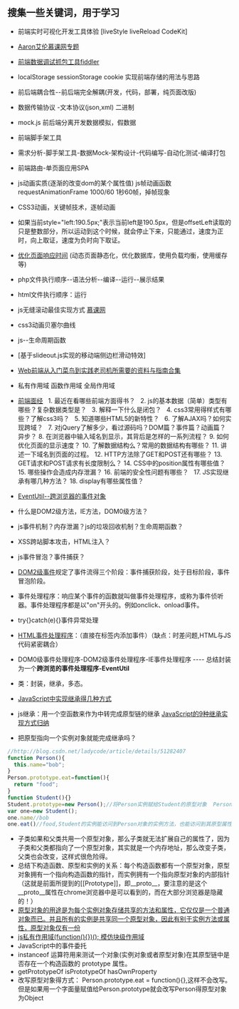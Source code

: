 ## 搜集一些关键词，用于学习
* 前端实时可视化开发工具体验 [liveStyle liveReload CodeKit]
* [Aaron艾伦慕课网专题](http://www.imooc.com/u/290139/courses?sort=publish)
* [前端数据调试抓包工具fiddler](http://www.imooc.com/video/388)
* localStorage sessionStorage cookie 实现前端存储的用法与思路
* 前后端耦合性--前后端完全解耦(开发，代码，部署，纯页面改版)
* 数据传输协议 -文本协议(json,xml)  二进制
* mock.js 前后端分离开发数据模拟，假数据
* 前端脚手架工具
* 需求分析-脚手架工具-数据Mock-架构设计-代码编写-自动化测试-编译打包
* 前端路由-单页面应用SPA
* js动画实质(逐渐的改变dom的某个属性值)  js帧动画函数 requestAnimationFrame 1000/60 1秒60帧，掉帧现象
* CSS3动画，关键帧技术，逐帧动画
* 如果当前style="left:190.5px;"表示当前left是190.5px，但是offsetLeft读取的只是整数部分，所以运动到这个时候，就会停止下来，只能通过，速度为正时，向上取证，速度为负时向下取证。
* [优化页面响应时间](http://www.imooc.com/video/6321)  (动态页面静态化，优化数据库，使用负载均衡，使用缓存等)
* php文件执行顺序--语法分析--编译--运行--展示结果
* html文件执行顺序：运行
* js无缝滚动最佳实现方式 [慕课网](http://www.imooc.com/video/179)
* css3动画贝塞尔曲线
* js--生命周期函数
* [基于slideout.js实现的移动端侧边栏滑动特效]
* [Web前端从入门菜鸟到实践老司机所需要的资料与指南合集](https://segmentfault.com/a/1190000007611188)
* 私有作用域 函数作用域 全局作用域 
* [前端面经](http://gold.xitu.io/entry/583d301d61ff4b007ed9998f)
   1. 最近在看哪些前端方面得书？
   2. js的基本数据（简单）类型有哪些？复杂数据类型是？
   3. 解释一下什么是闭包？
   4. css3常用得样式有哪些？了解css3吗？
   5. 知道哪些HTML5的新特性？
   6. 了解AJAX吗？如何实现跨域？
   7. 对jQuery了解多少，看过源码吗？DOM篇？事件篇？动画篇？异步？
   8. 在浏览器中输入域名到显示，其背后是怎样的一系列流程？
   9. 如何优化页面的显示速度？
   10. 了解数据结构么？常用的数据结构有哪些？
   11. 讲述一下域名到页面的过程。
   12. HTTP方法除了GET和POST还有哪些？
   13. GET请求和POST请求有长度限制么？
   14. CSS中的position属性有哪些值？
   15. 哪些操作会造成内存泄漏？
   16. 前端的安全性问题有哪些？
   17. JS实现继承有哪几种方法？
   18. display有哪些属性值？
   
* [EventUtil--跨浏览器的事件对象](http://www.cnblogs.com/hykun/p/EventUtil.html)
* 什么是DOM2级方法，IE方法，DOM0级方法？
* js事件机制？内存泄漏？js的垃圾回收机制？生命周期函数？
* XSS跨站脚本攻击，HTML注入？
* js事件冒泡？事件捕获？
* [DOM2级事件](http://blog.csdn.net/zhu1988renhui/article/details/7945025)规定了事件流得三个阶段：事件捕获阶段，处于目标阶段，事件冒泡阶段。
* 事件处理程序：响应某个事件的函数就叫做事件处理程序，或称为事件侦听器。事件处理程序都是以"on"开头的。例如onclick、onload事件。
* try{}catch(e){}事件异常处理
* [HTML事件处理程序](http://blog.csdn.net/zhu1988renhui/article/details/7945025)：（直接在标签内添加事件）（缺点：时差问题,HTML与JS代码紧密耦合）
* DOM0级事件处理程序-DOM2级事件处理程序-IE事件处理程序 ---- 总结封装为一个**跨浏览的事件处理程序-EventUtil**
* 类：封装，继承，多态。
* [JavaScript中实现继承得几种方式](http://lib.csdn.net/snippet/18/47126)
* js继承：用一个空函数来作为中转完成原型链的继承 [JavaScript的9种继承实现方式归纳](http://www.jb51.net/article/66266.htm)
* 把原型指向一个实例对象就能完成继承吗？
```js
//http://blog.csdn.net/ladycode/article/details/51282407
function Person(){  
  this.name="bob";    
}  
Person.prototype.eat=function(){  
  return "food";  
}  
function Student(){}  
Student.prototype=new Person();//将Person实例赋给Student的原型对象  Person的实例对象拥有一个指向它得原型对象得指针 [[prototype]]，在chrome中是可见得，`__proto__`，但在大多数浏览器中是不可见得。这个指针也指向了一个内存地址，把拥有这个指针得实例对象赋值给子类得原型对象后，自然子类得原型对象也获取了这个`__proto__`指针，指向了父类得原型对象。
var one=new Student();  
one.name//bob  
one.eat()//food,Student的实例能访问到Person对象的实例方法，也能访问到其原型属性中的方法
```
* 子类如果和父类共用一个原型对象，那么子类就无法扩展自己的属性了，因为子类和父类都指向了一个原型对象，其实就是一个内存地址，那么改变子类，父类也会改变，这样式很危险得。
* 总结下构造函数、原型和实例的关系：每个构造函数都有一个原型对象，原型对象拥有一个指向构造函数的指针，而实例拥有一个指向原型对象的内部指针（这就是前面所提到的[[Prototype]]，即__proto__，要注意的是这个__proto__属性在chrome浏览器中是可以看到的，而在大部分浏览器是隐藏的！）
* [原型对象的用途是为每个实例对象存储共享的方法和属性，它仅仅是一个普通对象而已。并且所有的实例是共享同一个原型对象，因此有别于实例方法或属性，原型对象仅有一份](http://www.2cto.com/kf/201506/407981.html)
* [js私有作用域(function(){})(); 模仿块级作用域](http://blog.csdn.net/u013474104/article/details/44197513)
* JavaScript中的事件委托
* instanceof 运算符用来测试一个对象(实例对象或者原型对象)在其原型链中是否存在一个构造函数的 prototype 属性。
* getPrototypeOf  isPrototypeOf hasOwnProperty
* 改写原型对象得方式： Person.prototype.eat = function(){},这样不会改写。但是如果用一个字面量赋值给Person.prototype就会改写Person得原型对象为Object





































